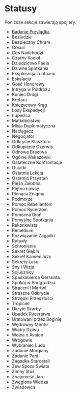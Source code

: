 # Statusy

Poniższe sekcje zawierają spojlery.

* [Badanie Przylądka](statusy/badanie-przyladka.md)
* Bezludzie
* Bezpieczny Chram
* Cosuil
* Coś Nadchodzi
* Czarny Kocioł
* Dziedzictwo Faela
* Dziwne Spotkania
* Eksploracja Tuathanu
* Eskalacja
* Gość Honorowy
* Intryga w Półdrożu
* Koniec Drogi
* Krętacz
* Księżycowy Krąg
* Losy Ekspedycji
* Łupieżca
* Matkobójstwo
* Misja Dyplomatyczna
* Naciągacz
* Negocjator
* Odkrycie Klasztoru
* Odkupienie Czerwia
* Odnowa Bractwa
* Ogólne Wskazówki
* Ostateczne Konfrontacje
* Ostatki
* Ostatnia Lekcja
* Ostatnia Przystań
* Pieśń Żałobna
* Piętno Łowcy
* Płonąca Enigma
* Podmorze
* Pomoc Rebeliantom
* Pomoc Rycerzom
* Pomocna Dłoń
* Pomyślne Spotkania
* Rekonkwista
* Remedium
* Rozwiązanie Zagadki
* Rytuały
* Schronienie
* Sekret Głębin
* Sekret Kamieniarzy
* Sekrety Lasu
* Sny i Wizje
* Sojusznicy
* Spadkobierca Gerrainta
* Spokój w Podgrodziu
* Straceni i Martwi
* Straszne Odkrycie
* Strzępki Przeszłości
* Tropiciel
* Ukryte Skarby
* Upadek Rycerstwa
* Uratowani przez Boginię
* Wędrowny Menhir
* Wiatry Dziwu
* Wojna o Avalon
* Wrogowie
* Wybraniec Ludu
* Zadanie Morgiany
* Zadanie Pani
* Zagadka Starostali
* Zew Spoza Świata
* Zimny Stos
* Znajomość Jaru
* Zwęglona Wiedza
* Zwiadowca
